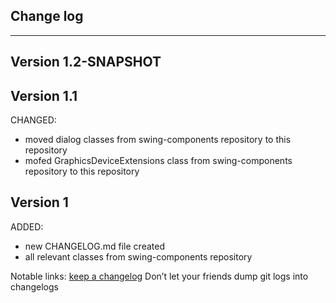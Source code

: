 ## Change log
----------------------

Version 1.2-SNAPSHOT
-------------



Version 1.1
-------------

CHANGED:

- moved dialog classes from swing-components repository to this repository
- mofed GraphicsDeviceExtensions class from swing-components repository to this repository

Version 1
-------------

ADDED:

- new CHANGELOG.md file created
- all relevant classes from swing-components repository

Notable links:
[keep a changelog](http://keepachangelog.com/en/1.0.0/) Don’t let your friends dump git logs into
changelogs

